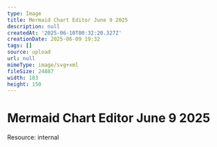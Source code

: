 ```yaml
---
type: Image
title: Mermaid Chart Editor June 9 2025
description: null
createdAt: '2025-06-10T00:32:20.327Z'
creationDate: 2025-06-09 19:32
tags: []
source: upload
url: null
mimeType: image/svg+xml
fileSize: 24887
width: 183
height: 150
---
```


# Mermaid Chart Editor June 9 2025


Resource: internal


